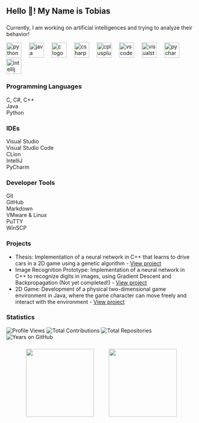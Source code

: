 
<h2 align="left">Hello 👋! My Name is Tobias</h2>

###

<p align="left">Currently, I am working on artificial intelligences and trying to analyze their behavior!</p>

<div align="left">
  <img src="https://cdn.jsdelivr.net/gh/devicons/devicon/icons/python/python-original.svg" height="40" alt="python logo" />
  <img width="12" />
  <img src="https://cdn.jsdelivr.net/gh/devicons/devicon/icons/java/java-original.svg" height="40" alt="java logo" />
  <img width="12" />
  <img src="https://cdn.jsdelivr.net/gh/devicons/devicon/icons/c/c-original.svg" height="40" alt="c logo" />
  <img width="12" />
  <img src="https://cdn.jsdelivr.net/gh/devicons/devicon/icons/csharp/csharp-original.svg" height="40" alt="csharp logo" />
  <img width="12" />
  <img src="https://cdn.jsdelivr.net/gh/devicons/devicon/icons/cplusplus/cplusplus-original.svg" height="40" alt="cplusplus logo" />
  <img width="12" />
  <img src="https://cdn.jsdelivr.net/gh/devicons/devicon/icons/vscode/vscode-original.svg" height="40" alt="vscode logo" />
  <img width="12" />
  <img src="https://cdn.jsdelivr.net/gh/devicons/devicon/icons/visualstudio/visualstudio-plain.svg" height="40" alt="visualstudio logo" />
  <img width="12" />
  <img src="https://cdn.jsdelivr.net/gh/devicons/devicon/icons/pycharm/pycharm-original.svg" height="40" alt="pycharm logo" />
  <img width="12" />
  <img src="https://cdn.jsdelivr.net/gh/devicons/devicon/icons/intellij/intellij-original.svg" height="40" alt="intellij logo" />
</div>

###

<h3 align="left">Programming Languages</h3>
<p align="left">C, C#, C++<br>Java<br>Python</p>

<h3 align="left">IDEs</h3>
<p align="left">Visual Studio<br>Visual Studio Code<br>CLion<br>IntelliJ<br>PyCharm</p>

<h3 align="left">Developer Tools</h3>
<p align="left">Git<br>GitHub<br>Markdown<br>VMware & Linux<br>PuTTY<br>WinSCP</p>

<h3 align="left">Projects</h3>
<ul align="left">
  <li>Thesis: Implementation of a neural network in C++ that learns to drive cars in a 2D game using a genetic algorithm  
    - <a href="https://github.com/tobisdev/Cpp-GenerativeAI">View project</a>
  </li>
  <li>Image Recognition Prototype: Implementation of a neural network in C++ to recognize digits in images, using Gradient Descent and Backpropagation (Not yet completed!)  
    - <a href="https://github.com/tobisdev/NeuralNetwork">View project</a>
  </li>
  <li>2D Game: Development of a physical two-dimensional game environment in Java, where the game character can move freely and interact with the environment  
    - <a href="https://github.com/tobisdev/BowsAndSpears">View project</a>
  </li>
</ul>


<h3 align="left">Statistics</h3>

![Profile Views](https://komarev.com/ghpvc/?username=tobisdev&color=blue)
![Total Contributions](https://badges.pufler.dev/commits/monthly/tobisdev)
![Total Repositories](https://badges.pufler.dev/repos/tobisdev)
![Years on GitHub](https://badges.pufler.dev/years/tobisdev)

###
<p style="display: flex; justify-content: center; align-items: center; gap: 8%; width: 100%;">
  <img src="https://github-readme-stats.vercel.app/api/top-langs/?username=tobisdev&layout=compact&theme=radical" style="height: 180px;">
  <img src="https://github-readme-stats.vercel.app/api?username=tobisdev&show_icons=true&theme=radical" style="height: 180px;">
</p>


